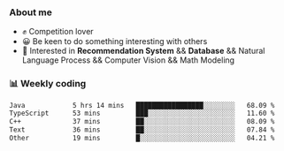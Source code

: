 ### About me

- ✊ Competition lover
- 😀 Be keen to do something interesting with others
- 🎈 Interested in **Recommendation System** && **Database** && Natural Language Process && Computer Vision && Math Modeling


### 📊 Weekly coding
<!--START_SECTION:waka-->

```txt
Java            5 hrs 14 mins   █████████████████░░░░░░░░   68.09 %
TypeScript      53 mins         ███░░░░░░░░░░░░░░░░░░░░░░   11.60 %
C++             37 mins         ██░░░░░░░░░░░░░░░░░░░░░░░   08.09 %
Text            36 mins         ██░░░░░░░░░░░░░░░░░░░░░░░   07.84 %
Other           19 mins         █░░░░░░░░░░░░░░░░░░░░░░░░   04.21 %
```

<!--END_SECTION:waka-->
